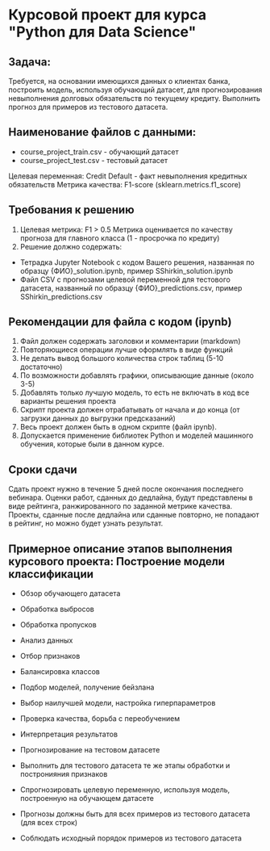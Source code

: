 # Курсовой проект для курса "Python для Data Science"

## Задача:
Требуется, на основании имеющихся данных о клиентах банка, построить модель, используя обучающий датасет, для прогнозирования невыполнения долговых обязательств по текущему кредиту. Выполнить прогноз для примеров из тестового датасета.

## Наименование файлов с данными:
- course_project_train.csv - обучающий датасет
- course_project_test.csv - тестовый датасет

Целевая переменная: Credit Default - факт невыполнения кредитных обязательств
Метрика качества: F1-score (sklearn.metrics.f1_score)

## Требования к решению

1. Целевая метрика: F1 > 0.5
Метрика оценивается по качеству прогноза для главного класса (1 - просрочка по кредиту)
2. Решение должно содержать:
- Тетрадка Jupyter Notebook с кодом Вашего решения, названная по образцу {ФИО}_solution.ipynb, пример SShirkin_solution.ipynb
- Файл CSV с прогнозами целевой переменной для тестового датасета, названный по образцу {ФИО}_predictions.csv, пример SShirkin_predictions.csv

## Рекомендации для файла с кодом (ipynb)

1. Файл должен содержать заголовки и комментарии (markdown)
2. Повторяющиеся операции лучше оформлять в виде функций
3. Не делать вывод большого количества строк таблиц (5-10 достаточно)
4. По возможности добавлять графики, описывающие данные (около 3-5)
5. Добавлять только лучшую модель, то есть не включать в код все варианты решения проекта
6. Скрипт проекта должен отрабатывать от начала и до конца (от загрузки данных до выгрузки предсказаний)
7. Весь проект должен быть в одном скрипте (файл ipynb).
8. Допускается применение библиотек Python и моделей машинного обучения, которые были в данном курсе.

## Сроки сдачи

Cдать проект нужно в течение 5 дней после окончания последнего вебинара. Оценки работ, сданных до дедлайна, будут представлены в виде рейтинга, ранжированного по заданной метрике качества. Проекты, сданные после дедлайна или сданные повторно, не попадают в рейтинг, но можно будет узнать результат.

## Примерное описание этапов выполнения курсового проекта: Построение модели классификации

- Обзор обучающего датасета
- Обработка выбросов
- Обработка пропусков
- Анализ данных
- Отбор признаков
- Балансировка классов
- Подбор моделей, получение бейзлана
- Выбор наилучшей модели, настройка гиперпараметров
- Проверка качества, борьба с переобучением
- Интерпретация результатов
- Прогнозирование на тестовом датасете

- Выполнить для тестового датасета те же этапы обработки и постронияния признаков
- Спрогнозировать целевую переменную, используя модель, построенную на обучающем датасете
- Прогнозы должны быть для всех примеров из тестового датасета (для всех строк)
- Соблюдать исходный порядок примеров из тестового датасета
